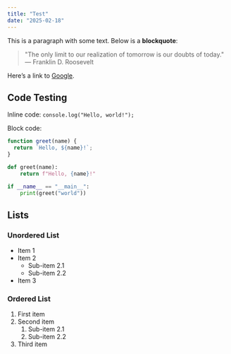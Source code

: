 ```yaml
---
title: "Test"
date: "2025-02-18"
---
```


This is a paragraph with some text. Below is a **blockquote**:

> "The only limit to our realization of tomorrow is our doubts of today."  
> — Franklin D. Roosevelt

Here’s a link to [Google](https://www.google.com).

## Code Testing

Inline code:  `console.log("Hello, world!");`

Block code:
```javascript
function greet(name) {
  return `Hello, ${name}!`;
}
```

```python
def greet(name):
    return f"Hello, {name}!"

if __name__ == "__main__":
    print(greet("world")) 
```

## Lists

### Unordered List
- Item 1
- Item 2
  - Sub-item 2.1
  - Sub-item 2.2
- Item 3

### Ordered List
1. First item
2. Second item
   1. Sub-item 2.1
   2. Sub-item 2.2
3. Third item
